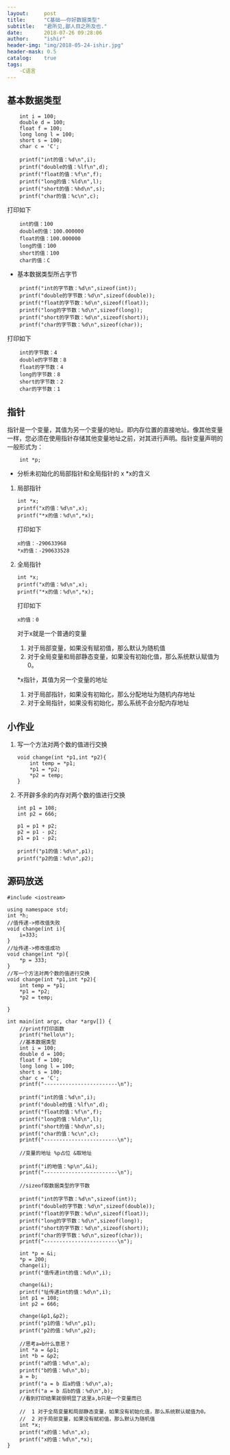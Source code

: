 ```yaml
---
layout:     post
title:      "C基础——你好数据类型"
subtitle:   "君所见,鄙人目之所及也."
date:       2018-07-26 09:28:06
author:     "ishir"
header-img: "img/2018-05-24-ishir.jpg"
header-mask: 0.5
catalog:    true
tags:
    -C语言
---
```

**<font size="5">  </font>**
<!--上标：º ¹ ² ³ ⁴⁵ ⁶ ⁷ ⁸ ⁹ ⁺ ⁻ ⁼ ⁽ ⁾ ⁿ ′ ½下标：₀ ₁ ₂ ₃ ₄ ₅ ₆ ₇ ₈ ₉ ₊ ₋ ₌ ₍ ₎-->


## 基本数据类型

```
	int i = 100;
	double d = 100;
	float f = 100;
	long long l = 100;
	short s = 100;
	char c = 'C';
	
	printf("int的值：%d\n",i);
	printf("double的值：%lf\n",d);
	printf("float的值：%f\n",f);
	printf("long的值：%ld\n",l);
	printf("short的值：%hd\n",s);
	printf("char的值：%c\n",c);

```

打印如下

```
	int的值：100
	double的值：100.000000
	float的值：100.000000
	long的值：100
	short的值：100
	char的值：C
```


- 基本数据类型所占字节

```
	printf("int的字节数：%d\n",sizeof(int));
	printf("double的字节数：%d\n",sizeof(double));
	printf("float的字节数：%d\n",sizeof(float));
	printf("long的字节数：%d\n",sizeof(long));
	printf("short的字节数：%d\n",sizeof(short));
	printf("char的字节数：%d\n",sizeof(char));
```

打印如下

```
	int的字节数：4
	double的字节数：8
	float的字节数：4
	long的字节数：8
	short的字节数：2
	char的字节数：1
```

## 指针

指针是一个变量，其值为另一个变量的地址。即内存位置的直接地址。像其他变量一样，您必须在使用指针存储其他变量地址之前，对其进行声明。指针变量声明的一般形式为：

```
	int *p;
```

- 分析未初始化的局部指针和全局指针的 x	*x的含义

1. 局部指针

	```
	int *x;
	printf("x的值：%d\n",x);
	printf("*x的值：%d\n",*x);
	```

	打印如下

	```
	x的值：-290633968
	*x的值：-290633528
	```
	
1. 全局指针

	```
	int *x;
	printf("x的值：%d\n",x);
	printf("*x的值：%d\n",*x);
	```

	打印如下

	```
	x的值：0
	```
	
	对于x就是一个普通的变量
	
	1. 对于局部变量，如果没有赋初值，那么默认为随机值
	1. 对于全局变量和局部静态变量，如果没有初始化值，那么系统默认赋值为0。

	*x指针，其值为另一个变量的地址
	
	1. 对于局部指针，如果没有初始化，那么分配地址为随机内存地址
	1. 对于全局指针，如果没有初始化，那么系统不会分配内存地址

## 小作业

1. 写一个方法对两个数的值进行交换

	```
	void change(int *p1,int *p2){
		int temp = *p1;
		*p1 = *p2;
		*p2 = temp;
	}
	```
1. 不开辟多余的内存对两个数的值进行交换

	```
	int p1 = 108;
	int p2 = 666;

	p1 = p1 + p2;
	p2 = p1 - p2;
	p1 = p1 - p2;

	printf("p1的值：%d\n",p1);
	printf("p2的值：%d\n",p2);

	```

	
## 源码放送	

```
#include <iostream>

using namespace std;
int *h;
//值传递->修改值失败
void change(int i){
	i=333;
}
//址传递->修改值成功
void change(int *p){
	*p = 333;
}
//写一个方法对两个数的值进行交换
void change(int *p1,int *p2){
	int temp = *p1;
	*p1 = *p2;
	*p2 = temp;
	
}

int main(int argc, char *argv[]) {
	//printf打印函数
	printf("hello\n");
	//基本数据类型
	int i = 100;
	double d = 100;
	float f = 100;
	long long l = 100;
	short s = 100;
	char c = 'C';
	printf("------------------------\n");

	printf("int的值：%d\n",i);
	printf("double的值：%lf\n",d);
	printf("float的值：%f\n",f);
	printf("long的值：%ld\n",l);
	printf("short的值：%hd\n",s);
	printf("char的值：%c\n",c);
	printf("------------------------\n");

	//变量的地址 %p占位 &取地址
	
	printf("i的地值：%p\n",&i);
	printf("------------------------\n");
	
	//sizeof取数据类型的字节数
	
	printf("int的字节数：%d\n",sizeof(int));
	printf("double的字节数：%d\n",sizeof(double));
	printf("float的字节数：%d\n",sizeof(float));
	printf("long的字节数：%d\n",sizeof(long));
	printf("short的字节数：%d\n",sizeof(short));
	printf("char的字节数：%d\n",sizeof(char));
	printf("------------------------\n");

	int *p = &i;
	*p = 200;
	change(i);
	printf("值传递int的值：%d\n",i);

	change(&i);
	printf("址传递int的值：%d\n",i);
	int p1 = 108;
	int p2 = 666;

	change(&p1,&p2);
	printf("p1的值：%d\n",p1);
	printf("p2的值：%d\n",p2);
	
	//思考a=b什么意思？
	int *a = &p1;
	int *b = &p2;
	printf("a的值：%d\n",a);
	printf("b的值：%d\n",b);
	a = b;
	printf("a = b 后a的值：%d\n",a);
	printf("a = b 后b的值：%d\n",b);
	//看到打印结果就很明显了这里a,b只是一个变量而已
	
	//	1 对于全局变量和局部静态变量，如果没有初始化值，那么系统默认赋值为0。
	//	2 对于局部变量，如果没有赋初值，那么默认为随机值
	int *x;
	printf("x的值：%d\n",x);
	printf("x的值：%d\n",*x);
}
```

